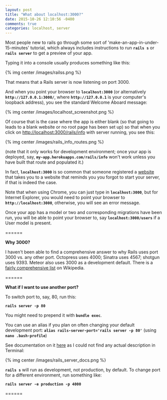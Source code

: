 ```yaml
---
layout: post
title: "What about localhost:3000?"
date: 2015-10-26 12:10:56 -0400
comments: true
categories: localhost, server
---
```


Most people new to rails go through some sort of 'make-an-app-in-under-15-minutes' tutorial, which always includes instructions to run **`rails s`** or  **`rails server`** to get a preview of your app.

Typing it into a console usually produces something like this:

{% img center /images/railss.png %}

That means that a Rails server is now listening on port 3000.

And when you point your browser to **`localhost:3000`** (or alternatively **`http://127.0.0.1:3000/`**, where **`http://127.0.0.1`** is your computer's loopback address), you see the standard Welcome Aboard message:

{% img center /images/localhost_screenshot.png %}

Of course that is the case where the app is either blank (so that going to leads to a blank website or no root page has been set up) so that when you click on [http://localhost:3000/rails/info](http://localhost:3000/rails/info) with server running, you see this:

{% img center /images/rails_info_routes.png %}

(note that it only works for development environment; once your app is deployed, say, **`my-app.herokuapps.com/rails/info`** won't work unless you have built that route and populated it.)

In fact, **`localhost:3000`** is so common that someone registered a [website](http://www.localhost3000.org/) that takes you to a website that reminds you you forgot to start your server, if that is indeed the case.

Note that when using Chrome, you can just type in **`localhost:3000`**, but for Internet Explorer, you would need to point your browser to **`http://localhost:3000`**, otherwise, you will see an error message.

Once your app has a model or two and corresponding migrations have been run, you will be able to point your browser to, say **`localhost:3000/users`** if a User model is present.

======

**Why 3000?**

I haven't been able to find a comprehensive answer to why Rails uses port 3000 vs. any other port. Octopress uses 4000; Sinatra uses 4567; shotgun uses 9393. Meteor also uses 3000 as a development default. There is a [fairly comprehensive list](https://en.wikipedia.org/wiki/List_of_TCP_and_UDP_port_numbers) on Wikipedia.

======

**What if I want to use another port?**

To switch port to, say, 80, run this:

**`rails server -p 80`**

You might need to prepend it with **`bundle exec`**.

You can use an alias if you plan on often changing your default development port: **`alias rails-server-port='rails server -p 80'`** (using **`nano .bash-profile`**)

See documentation on it [here](https://github.com/rails/rails/blob/4-2-stable/railties/lib/rails/commands/server.rb) as I could not find any actual description in Terminal:

{% img center /images/rails_server_docs.png %}

**`rails s`** will run as development, not production, by default. To change port for a different environment, run something like:

**`rails server -e production -p 4000`**

======




